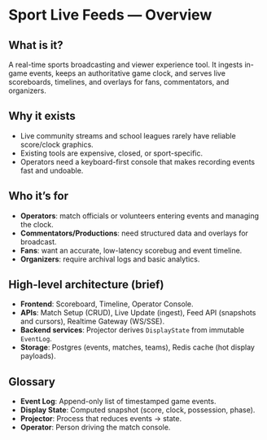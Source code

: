 # Sport Live Feeds — Overview

## What is it?

A real-time sports broadcasting and viewer experience tool. It ingests in-game events, keeps an authoritative game clock, and serves live scoreboards, timelines, and overlays for fans, commentators, and organizers.

## Why it exists

- Live community streams and school leagues rarely have reliable score/clock graphics.
- Existing tools are expensive, closed, or sport-specific.
- Operators need a keyboard-first console that makes recording events fast and undoable.

## Who it’s for

- **Operators**: match officials or volunteers entering events and managing the clock.
- **Commentators/Productions**: need structured data and overlays for broadcast.
- **Fans**: want an accurate, low-latency scorebug and event timeline.
- **Organizers**: require archival logs and basic analytics.

## High-level architecture (brief)

- **Frontend**: Scoreboard, Timeline, Operator Console.
- **APIs**: Match Setup (CRUD), Live Update (ingest), Feed API (snapshots and cursors), Realtime Gateway (WS/SSE).
- **Backend services**: Projector derives `DisplayState` from immutable `EventLog`.
- **Storage**: Postgres (events, matches, teams), Redis cache (hot display payloads).

## Glossary

- **Event Log**: Append-only list of timestamped game events.
- **Display State**: Computed snapshot (score, clock, possession, phase).
- **Projector**: Process that reduces events → state.
- **Operator**: Person driving the match console.
